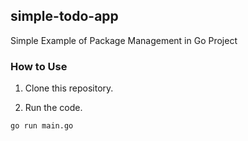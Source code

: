 ## simple-todo-app

Simple Example of Package Management in Go Project

### How to Use

1. Clone this repository.

2. Run the code.

```sh
go run main.go
```
